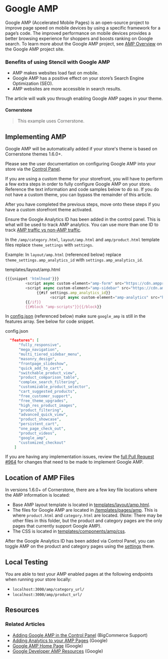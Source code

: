 # Google AMP

 

Google AMP (Accelerated Mobile Pages) is an open-source project to improve page speed on mobile devices by using a specific framework for a page’s code. The improved performance on mobile devices provides a better browsing experience for shoppers and boosts ranking on Google search. To learn more about the Google AMP project, see [AMP Overview](https://www.ampproject.org/support/faqs/overview) on the Google AMP project site.

### Benefits of using Stencil with Google AMP

- AMP makes websites load fast on mobile.
- Google AMP has a positive effect on your store’s Search Engine Optimization (SEO).
- AMP websites are more accessible in search results.

The article will walk you through enabling Google AMP pages in your theme. 

<div class="HubBlock--callout">
<div class="CalloutBlock--info">
<div class="HubBlock-content">
    
<!-- theme:info  -->
#### Cornerstone
> This example uses Cornerstone.

</div>
</div>
</div>

## Implementing AMP

Google AMP will be automatically added if your store's theme is based on Cornerstone themes 1.6.0+.

Please see the user documentation on configuring Google AMP into your store via the [Control Panel](https://support.bigcommerce.com/articles/Public/Google-AMP?_ga=2.135679409.1406470381.1541441523-967431010.1523308107).

If you are using a custom theme for your storefront, you will have to perform a few extra steps in order to fully configure Google AMP on your store. Reference the text information and code samples below to do so. If you do not have a custom theme, you can bypass the remainder of this article.

After you have completed the previous steps, move onto these steps if you have a custom storefront theme activated.

Ensure the Google Analytics ID has been added in the control panel. This is what will be used to track AMP analytics. You can use more than one ID to track [AMP traffic vs non-AMP traffic](https://developers.google.com/analytics/devguides/collection/amp-analytics/#amp_vs_non-amp_traffic).

In the `/amp/category.html`, `layout/amp.html` and `amp/product.html` template files replace `theme_settings` with `settings`.

Example: In `layout/amp.html` (referenced below) replace `theme_settings.amp_analytics_id` with
`settings.amp_analytics_id`.

<div class="HubBlock-header">
    <div class="HubBlock-header-title flex items-center">
        <div class="HubBlock-header-name">templates/layout/amp.html</div>
    </div><div class="HubBlock-header-subtitle"></div>
</div>

<!--
title: "templates/layout/amp.html"
subtitle: ""
lineNumbers: true
-->

```js
{{{snippet 'htmlhead'}}}
         <script async custom-element="amp-form" src="https://cdn.ampproject.org/v0/amp-form-0.1.js"></script>
         <script async custom-element="amp-sidebar" src="https://cdn.ampproject.org/v0/amp-sidebar-0.1.js"></script>
			  {{#if settings.amp_analytics_id}}
         			<script async custom-element="amp-analytics" src="https://cdn.ampproject.org/v0/amp-analytics-0.1.js"></script>
         {{/if}}
         {{#block "amp-scripts"}}{{/block}}
```

In [config.json](https://github.com/bigcommerce/cornerstone/blob/master/config.json) (referenced below) make sure `google_amp` is still in the features array. See below for code snippet.

<div class="HubBlock-header">
    <div class="HubBlock-header-title flex items-center">
        <div class="HubBlock-header-name">config.json</div>
    </div><div class="HubBlock-header-subtitle"></div>
</div>

<!--
title: "config.json"
subtitle: ""
lineNumbers: true
-->

```json
  "features": [
      "fully_responsive",
      "mega_navigation",
      "multi_tiered_sidebar_menu",
      "masonry_design",
      "frontpage_slideshow",
      "quick_add_to_cart",
      "switchable_product_view",
      "product_comparison_table",
      "complex_search_filtering",
      "customizable_product_selector",
      "cart_suggested_products",
      "free_customer_support",
      "free_theme_upgrades",
      "high_res_product_images",
      "product_filtering",
      "advanced_quick_view",
      "product_showcase",
      "persistent_cart",
      "one_page_check_out",
      "product_videos",
      "google_amp",
      "customized_checkout"
    ]
```

If you are having any implementation issues, review the [full Pull Request #964](https://github.com/bigcommerce/cornerstone/pull/946/files) for changes that need to be made to implement Google AMP. 

## Location of AMP Files

In versions 1.6.0+ of Cornerstone, there are a few key file locations where the AMP information is located:

* Base AMP layout template is located in [templates/layout/amp.html](https://github.com/bigcommerce/cornerstone/blob/master/config.json).
* The files for Google AMP are located in [/templates/pages/amp](https://github.com/bigcommerce/cornerstone/tree/master/templates/pages/amp). This is where `product.html` and `category.html` are located. (Note: There may be other files in this folder, but the product and category pages are the only pages that currently support Google AMP).
* The CSS is located in [templates/components/amp/css](https://github.com/bigcommerce/cornerstone/tree/master/templates/components/amp/css).

After the Google Analytics ID has been added via Control Panel, you can toggle AMP on the product and category pages using the [settings](https://support.bigcommerce.com/articles/Public/Google-AMP?_ga=2.205799699.1406470381.1541441523-967431010.1523308107) there.

## Local Testing

You are able to test your AMP enabled pages at the following endpoints when running your store locally:

* `localhost:3000/amp/category_url/`
* `localhost:3000/amp/product_url/`

## Resources

### Related Articles

* [Adding Google AMP in the Control Panel](https://support.bigcommerce.com/articles/Public/Google-AMP?_ga=2.228533533.1406470381.1541441523-967431010.1523308107) (BigCommerce Support)
* [Adding Analytics to your AMP Pages](https://developers.google.com/analytics/devguides/collection/amp-analytics/) (Google)
* [Google AMP Home Page](https://www.ampproject.org/) (Google)
* [Google Developer AMP Resources](https://developers.google.com/amp/) (Google)

